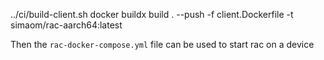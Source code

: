 ../ci/build-client.sh
docker buildx build . --push -f client.Dockerfile -t simaom/rac-aarch64:latest

Then the `rac-docker-compose.yml` file can be used to start rac on a device
